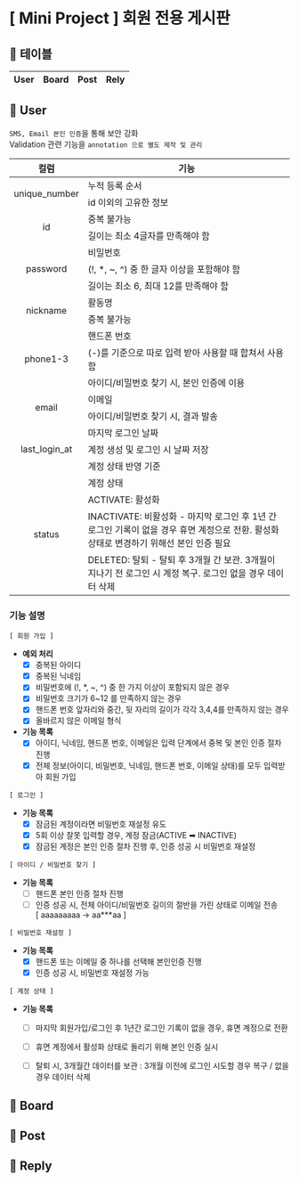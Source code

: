 # [ Mini Project ] 회원 전용 게시판

## 📌 테이블
<table>
    <thead>
        <th>User</th>
        <th>Board</th>
        <th>Post</th>
        <th>Rely</th>
    </thead>
</table>


## 📌 User

`SMS, Email 본인 인증`을 통해 보안 강화<br>
Validation 관련 기능을 `annotation 으로 별도 제작 및 관리`

<table>
    <thead>
        <th>컬럼</th>
        <th>기능</th>
    </thead>
    <tbody>
        <tr>
            <td rowspan="2" style="text-align:center">unique_number</td>
            <td>누적 등록 순서</td>
        </tr>
        <tr><td>id 이외의 고유한 정보</td></tr>
        <tr>
            <td rowspan="2" style="text-align:center">id</td>
            <td>중복 불가능</td>
        </tr>
        <tr><td>길이는 최소 4글자를 만족해야 함</td></tr>
        <tr>
            <td rowspan="3" style="text-align:center">password</td>
            <td>비밀번호</td>
        </tr>
        <tr><td>(!, *, ~, ^) 중 한 글자 이상을 포함해야 함</td></tr>
        <tr><td>길이는 최소 6, 최대 12를 만족해야 함</td></tr>
        <tr>
            <td rowspan="2" style="text-align:center">nickname</td>
            <td>활동명</td>
        </tr>
        <tr><td>중복 불가능</td></tr>
        <tr>
            <td rowspan="3" style="text-align:center">phone1-3</td>
            <td>핸드폰 번호</td>
        </tr>
        <tr><td>(-)를 기준으로 따로 입력 받아 사용할 때 합쳐서 사용함</td></tr>
        <tr><td>아이디/비밀번호 찾기 시, 본인 인증에 이용</td></tr>
        <tr>
            <td rowspan="2" style="text-align:center">email</td>
            <td>이메일</td>
        </tr>
        <tr><td>아이디/비밀번호 찾기 시, 결과 발송</td></tr>
        <tr>
            <td rowspan="3" style="text-align:center">last_login_at</td>
            <td>마지막 로그인 날짜</td>
        </tr>
        <tr><td>계정 생성 및 로그인 시 날짜 저장</td></tr>
        <tr><td>계정 상태 반영 기준</td></tr>
        <tr>
            <td rowspan="4" style="text-align:center">status</td>
            <td>계정 상태</td>
        </tr>
        <tr><td>ACTIVATE: 활성화</td></tr>
        <tr><td>INACTIVATE: 비활성화 - 마지막 로그인 후 1년 간 로그인 기록이 없을 경우 휴면 계정으로 전환. 활성화 상태로 변경하기 위해선 본인 인증 필요</td></tr>
        <tr><td>DELETED: 탈퇴 - 탈퇴 후 3개월 간 보관. 3개월이 지나기 전 로그인 시 계정 복구. 로그인 없을 경우 데이터 삭제 </td></tr>
    </tbody>
</table>

### 기능 설명
`[ 회원 가입 ]`<br>
- **예외 처리**
    - [x] 중복된 아이디 
    - [x] 중복된 닉네임 
    - [x] 비밀번호에 (!, *, ~, ^) 중 한 가지 이상이 포함되지 않은 경우 
    - [x] 비밀번호 크기가 6~12 를 만족하지 않는 경우
    - [x] 핸드폰 번호 앞자리와 중간, 뒷 자리의 길이가 각각 3,4,4를 만족하지 않는 경우
    - [x] 올바르지 않은 이메일 형식

- **기능 목록**
  - [x] 아이디, 닉네임, 핸드폰 번호, 이메일은 입력 단계에서 중복 및 본인 인증 절차 진행
  - [x] 전체 정보(아이디, 비밀번호, 닉네임, 핸드폰 번호, 이메일 상태)를 모두 입력받아 회원 가입

`[ 로그인 ]`
- **기능 목록**
    - [x] 잠금된 계정이라면 비밀번호 재설정 유도
    - [x] 5회 이상 잘못 입력할 경우, 계정 잠금(ACTIVE ➡︎ INACTIVE)
    - [x] 잠금된 계정은 본인 인증 절차 진행 후, 인증 성공 시 비밀번호 재설정

`[ 아이디 / 비밀번호 찾기 ]`
- **기능 목록**
    - [ ] 핸드폰 본인 인증 절차 진행
    - [ ] 인증 성공 시, 전체 아이디/비밀번호 길이의 절반을 가린 상태로 이메일 전송
        <br> [ aaaaaaaaa -> aa***aa ]

`[ 비밀번호 재설정 ]`
- **기능 목록**
    - [x] 핸드폰 또는 이메일 중 하나를 선택해 본인인증 진행
    - [x] 인증 성공 시, 비밀번호 재설정 가능

`[ 계정 상태 ]`
- **기능 목록**
    - [ ] 마지막 회원가입/로그인 후 1년간 로그인 기록이 없을 경우, 휴면 계정으로 전환
    - [ ] 휴면 계정에서 활성화 상태로 돌리기 위해 본인 인증 실시
    - [ ] 탈퇴 시, 3개월간 데이터를 보관 : 3개월 이전에 로그인 시도할 경우 복구 / 없을 경우 데이터 삭제


## 📌 Board

## 📌 Post

## 📌 Reply

